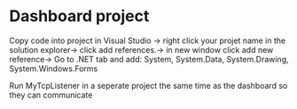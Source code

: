 Dashboard project
=========
Copy code into project in Visual Studio ->
right click your projet name in the solution explorer->
click add references.->
in new window click add new reference->
Go to .NET tab and add:
System,
System.Data,
System.Drawing,
System.Windows.Forms

Run MyTcpListener in a seperate project the same time as the dashboard so they can communicate 
